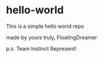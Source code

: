 # hello-world
This is a simple hello world repo

made by yours truly,
FloatingDreamer

p.s. Team Instinct Represent!
